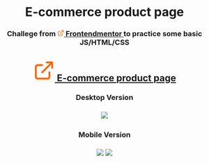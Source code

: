 <h1 align="center"> E-commerce product page</h1>
<h3 align="center"> Challege from <a href="https://www.frontendmentor.io/challenges"> <img src="https://github.com/jackson-alves-182/jackson-alves-182/blob/master/external-link.svg" width="15px"> Frontendmentor </a> to practice some basic JS/HTML/CSS </h3>

<h2 align="center"> <a href="https://ecommerce-product-page-five-xi.vercel.app"> <img src="https://github.com/jackson-alves-182/jackson-alves-182/blob/master/external-link.svg"> E-commerce product page  </a></h2>

<h3 align="center"> Desktop Version </h3>
<h3 align="center"><img src=#" width="800px"> </h3>

<h3 align="center"> Mobile Version </h3>

<h3 align="center">
<img src="#" width="300px"> 
<img src="#" width="300px"> 
</h3>
